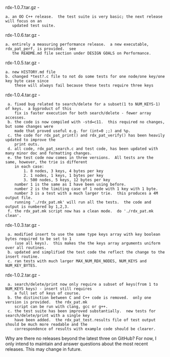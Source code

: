 
 rdx-1.0.7.tar.gz - 

    a. an OO C++ release.  the test suite is very basic; the next release will focus on an
       updated test suite.


 rdx-1.0.6.tar.gz - 

    a. entirely a measuring performance release.  a new executable, rdx_pat_perf, is provided.  see
       the README.md file section under DESIGN GOALS on Performance.


 rdx-1.0.5.tar.gz - 

    a. new HISTORY.md file
    b. changed *test?.c file to not do some tests for one node/one key/one key byte case since
        these will always fail because these tests require three keys


 rdx-1.0.4.tar.gz - 

     a. fixed bug related to search/delete for a subset(1 to NUM_KEYS-1) of keys.  a byproduct of this
        fix is faster execution for both search/delete - fewer array accesses.
     b. the code is now compiled with -std=c11.  this required no changes, but some changes were
        made that proved useful e.g. for (int=0 ;;) and %p.
     c. the code for rdx_pat_print() and rdx_pat_verify() has been heavily updated to improve the
        print outs.
     d. all code, rdx_pat_search.c and test code, has been updated with many minor doc and formatting changes.
     e. the test code now comes in three versions.  All tests are the same, however, the trie is different
        in each case:
            1. 8 nodes, 3 keys, 4 bytes per key
            2. 1 nodes, 1 keys, 1 bytes per key
            3. 500 nodes, 5 keys, 12 bytes per key
        number 1 is the same as I have been using before.
        number 2 is the limiting case of 1 node with 1 key with 1 byte.
        number 3 is a test with a much larger trie.  this produces a 4M output file.
        running './rdx_pat.mk' will run all the tests.  the code and output is numbered by 1,2,3.
     f. the rdx_pat.mk script now has a clean mode.  do './rdx_pat.mk clean'.


 rdx-1.0.3.tar.gz - 

     a. modified insert to use the same type keys array with key boolean bytes required to be set to 1
        (use all keys).  this makes the the keys array arguments uniform over all routines.
     b. updated and simplified the test code the reflect the change to the insert routine.
     c. ran tests with much larger MAX_NUM_RDX_NODES, NUM_KEYS and NUM_KEY_BYTES.


 rdx-1.0.2.tar.gz - 

     a. search/delete/print now only require a subset of keys(from 1 to NUM_KEYS keys) - insert still requires
        a full set of keys of course.
     b. the distinction between C and C++ code is removed.  only one version is provided.  the rdx_pat.mk
        script can be run with clang, gcc or g++.
     c. the test suite has been improved substantially.  new tests for search/delete/print with a single key
        have been added.  the rdx_pat_test.results file of test output should be much more readable and the
        correspondence of results with example code should be clearer.


 Why are there no releases beyond the latest three on GitHub?  For now, I only intend to maintain and answer
 questions about the most recent releases.  This may change in future.

